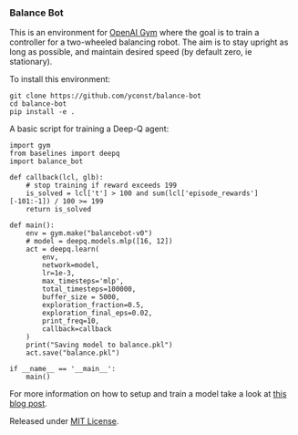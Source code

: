### Balance Bot

This is an environment for [OpenAI Gym](https://github.com/openai/gym) where the goal is to train a controller for a two-wheeled balancing robot. The aim is to stay upright as long as possible, and maintain desired speed (by default zero, ie stationary).

To install this environment:

    git clone https://github.com/yconst/balance-bot
    cd balance-bot
    pip install -e .
    
A basic script for training a Deep-Q agent:

    import gym
    from baselines import deepq
    import balance_bot

    def callback(lcl, glb):
        # stop training if reward exceeds 199
        is_solved = lcl['t'] > 100 and sum(lcl['episode_rewards'][-101:-1]) / 100 >= 199
        return is_solved

    def main():
        env = gym.make("balancebot-v0")
        # model = deepq.models.mlp([16, 12])
        act = deepq.learn(
            env,
            network=model,
            lr=1e-3,
            max_timesteps='mlp',
            total_timesteps=100000,
            buffer_size = 5000,
            exploration_fraction=0.5,
            exploration_final_eps=0.02,
            print_freq=10,
            callback=callback
        )
        print("Saving model to balance.pkl")
        act.save("balance.pkl")

    if __name__ == '__main__':
        main()

For more information on how to setup and train a model take a look at [this blog post](https://backyardrobotics.eu/2017/11/27/build-a-balancing-bot-with-openai-gym-pt-i-setting-up/).

Released under [MIT License](https://opensource.org/licenses/MIT).
